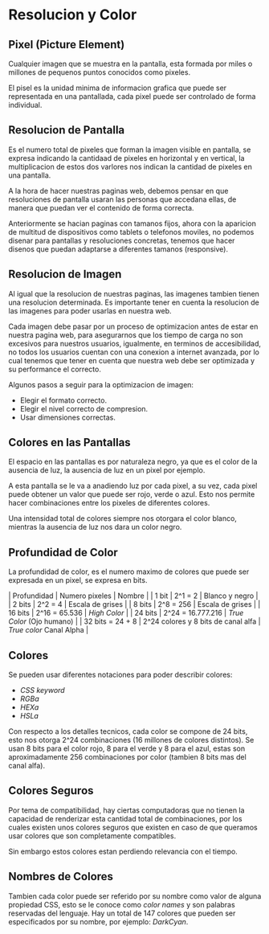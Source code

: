 # Resolucion y Color 

## Pixel (Picture Element)

Cualquier imagen que se muestra en la pantalla, esta formada por miles o millones de pequenos puntos conocidos como pixeles. 

El pisel es la unidad minima de informacion grafica que puede ser representada en una pantallada, cada pixel puede ser controlado de forma individual. 
 
 ## Resolucion de Pantalla 

 Es el numero total de pixeles que forman la imagen visible en pantalla, se expresa indicando la cantidaad de pixeles en horizontal y en vertical, la multiplicacion de estos dos varlores nos indican la cantidad de pixeles en una pantalla. 

 A la hora de hacer nuestras paginas web, debemos pensar en que resoluciones de pantalla usaran las personas que accedana ellas, de manera que puedan ver el contenido de forma correcta. 

Anteriormente se hacian paginas con tamanos fijos, ahora con la aparicion de multitud de dispositivos como tablets o telefonos moviles, no podemos disenar para pantallas y resoluciones concretas, tenemos que hacer disenos que puedan adaptarse a diferentes tamanos (responsive).

## Resolucion de Imagen

Al igual que la resolucion de nuestras paginas, las imagenes tambien tienen una resolucion determinada. Es importante tener en cuenta la resolucion de las imagenes para poder usarlas en nuestra web. 

Cada imagen debe pasar por un proceso de optimizacion antes de estar en nuestra pagina web, para asegurarnos que los tiempo de carga no son excesivos para nuestros usuarios, igualmente, en terminos de accesibilidad, no todos los usuarios cuentan con una conexion a internet avanzada, por lo cual tenemos que tener en cuenta que nuestra web debe ser optimizada y su performance el correcto. 

Algunos pasos a seguir para la optimizacion de imagen: 

* Elegir el formato correcto. 
* Elegir el nivel correcto de compresion.
* Usar dimensiones correctas.

## Colores en las Pantallas 

El espacio en las pantallas es por naturaleza negro, ya que es el color de la ausencia de luz, la ausencia de luz en un pixel por ejemplo. 

A esta pantalla se le va a anadiendo luz por cada pixel, a su vez, cada pixel puede obtener un valor que puede ser rojo, verde o azul. Esto nos permite hacer combinaciones entre los pixeles de diferentes colores. 

Una intensidad total de colores siempre nos otorgara el color blanco, mientras la ausencia de luz nos dara un color negro. 

## Profundidad de Color 

La profundidad de color, es el numero maximo de colores que puede ser expresada en un pixel, se expresa en bits. 

| Profundidad | Numero pixeles | Nombre |
| 1 bit | 2^1 = 2  | Blanco y negro |
| 2 bits | 2^2 = 4 | Escala de grises |
| 8 bits | 2^8 = 256 | Escala de grises |
| 16 bits  | 2^16 = 65.536 | *High Color* |
| 24 bits | 2^24 = 16.777.216 | *True Color* (Ojo humano) |
| 32 bits = 24 + 8 | 2^24 colores y 8 bits de canal alfa | *True color* Canal Alpha |

## Colores 

Se pueden usar diferentes notaciones para poder describir colores: 

* *CSS keyword*
* *RGBa*
* *HEXa*
* *HSLa*

Con respecto a los detalles tecnicos, cada color se compone de 24 bits, esto nos otorga 2^24 combinaciones (16 millones de colores distintos). Se usan 8 bits para el color rojo, 8 para el verde y 8 para el azul, estas son aproximadamente 256 combinaciones por color (tambien 8 bits mas del canal alfa).

## Colores Seguros 

Por tema de compatibilidad, hay ciertas computadoras que no tienen la capacidad de renderizar esta cantidad total de combinaciones, por los cuales existen unos colores seguros que existen en caso de que queramos usar colores que son completamente compatibles. 

Sin embargo estos colores estan perdiendo relevancia con el tiempo.

## Nombres de Colores 

Tambien cada color puede ser referido por su nombre como valor de alguna propiedad CSS, esto se le conoce como *color names* y son palabras reservadas del lenguaje. Hay un total de 147 colores que pueden ser especificados por su nombre, por ejemplo: *DarkCyan*.

